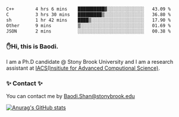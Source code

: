 <!--START_SECTION:waka-->

```txt
C++        4 hrs 6 mins    ██████████▓░░░░░░░░░░░░░░   43.09 %
C          3 hrs 30 mins   █████████▒░░░░░░░░░░░░░░░   36.80 %
sh         1 hr 42 mins    ████▒░░░░░░░░░░░░░░░░░░░░   17.90 %
Other      9 mins          ▒░░░░░░░░░░░░░░░░░░░░░░░░   01.69 %
JSON       2 mins          ░░░░░░░░░░░░░░░░░░░░░░░░░   00.38 %
```

<!--END_SECTION:waka-->

### ✋Hi, this is Baodi. 

I am a Ph.D candidate @ Stony Brook University and I am a research assistant at [IACS(Insitiute for Advanced Computional Science)](https://iacs.stonybrook.edu/).

### ✨ Contact ✨

You can contact me by [Baodi.Shan@stonybrook.edu](mailto:Baodi.Shan@stonybrook.edu)

[![Anurag's GitHub stats](https://github-readme-stats.vercel.app/api?username=lwshanbd&theme=jolly&show_icons=true&count_private=true&include_all_commits=true)](https://github.com/anuraghazra/github-readme-stats)



<!--
**lwshanbd/lwshanbd** is a ✨ _special_ ✨ repository because its `README.md` (this file) appears on your GitHub profile.

Here are some ideas to get you started:

- 🔭 I’m currently working on ...
- 🌱 I’m currently learning ...
- 👯 I’m looking to collaborate on ...
- 🤔 I’m looking for help with ...
- 💬 Ask me about ...
- 📫 How to reach me: ...
- 😄 Pronouns: ...
- ⚡ Fun fact: ...
-->
